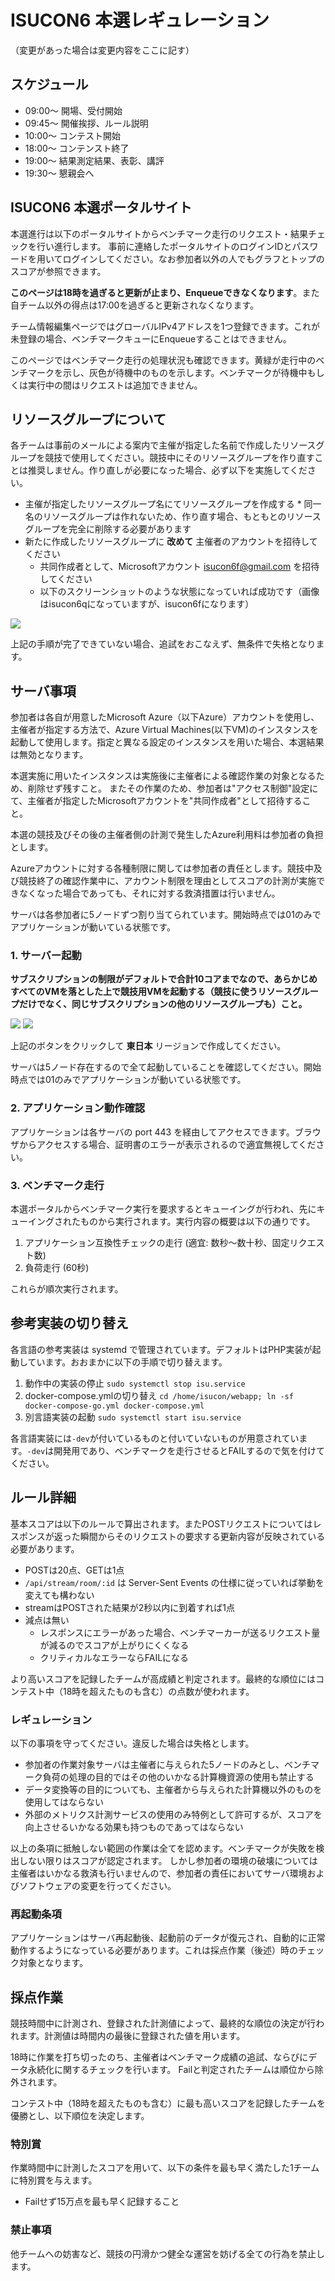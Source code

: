 # ISUCON6 本選レギュレーション


（変更があった場合は変更内容をここに記す）

## スケジュール

  * 09:00～ 開場、受付開始
  * 09:45～ 開催挨拶、ルール説明
  * 10:00～ コンテスト開始
  * 18:00～ コンテンスト終了
  * 19:00～ 結果測定結果、表彰、講評
  * 19:30～ 懇親会へ

## ISUCON6 本選ポータルサイト

本選進行は以下のポータルサイトからベンチマーク走行のリクエスト・結果チェックを行い進行します。
事前に連絡したポータルサイトのログインIDとパスワードを用いてログインしてください。なお参加者以外の人でもグラフとトップのスコアが参照できます。

__このページは18時を過ぎると更新が止まり、Enqueueできなくなります__。また自チーム以外の得点は17:00を過ぎると更新されなくなります。

チーム情報編集ページではグローバルIPv4アドレスを1つ登録できます。これが未登録の場合、ベンチマークキューにEnqueueすることはできません。

このページではベンチマーク走行の処理状況も確認できます。黄緑が走行中のベンチマークを示し、灰色が待機中のものを示します。ベンチマークが待機中もしくは実行中の間はリクエストは追加できません。

## リソースグループについて

各チームは事前のメールによる案内で主催が指定した名前で作成したリソースグループを競技で使用してください。競技中にそのリソースグループを作り直すことは推奨しません。作り直しが必要になった場合、必ず以下を実施してください。

  *  主催が指定したリソースグループ名にてリソースグループを作成する
    * 同一名のリソースグループは作れないため、作り直す場合、もともとのリソースグループを完全に削除する必要があります
  * 新たに作成したリソースグループに **改めて** 主催者のアカウントを招待してください
    * 共同作成者として、Microsoftアカウント isucon6f@gmail.com を招待してください
    * 以下のスクリーンショットのような状態になっていれば成功です（画像はisucon6qになっていますが、isucon6fになります）

![](https://i.gyazo.com/34fe6f8dadbe42b67b8516c7dc3d33e4.png)

上記の手順が完了できていない場合、追試をおこなえず、無条件で失格となります。


## サーバ事項

参加者は各自が用意したMicrosoft Azure（以下Azure）アカウントを使用し、主催者が指定する方法で、Azure Virtual Machines(以下VM)のインスタンスを起動して使用します。指定と異なる設定のインスタンスを用いた場合、本選結果は無効となります。

本選実施に用いたインスタンスは実施後に主催者による確認作業の対象となるため、削除せず残すこと。 またその作業のため、参加者は"アクセス制御"設定にて、主催者が指定したMicrosoftアカウントを"共同作成者"として招待すること。

本選の競技及びその後の主催者側の計測で発生したAzure利用料は参加者の負担とします。

Azureアカウントに対する各種制限に関しては参加者の責任とします。競技中及び競技終了の確認作業中に、アカウント制限を理由としてスコアの計測が実施できなくなった場合であっても、それに対する救済措置は行いません。

サーバは各参加者に5ノードずつ割り当てられています。開始時点では01のみでアプリケーションが動いている状態です。

### 1. サーバー起動

__サブスクリプションの制限がデフォルトで合計10コアまでなので、あらかじめすべてのVMを落とした上で競技用VMを起動する（競技に使うリソースグループだけでなく、同じサブスクリプションの他のリソースグループも）こと。__

<a href="https://portal.azure.com/#create/Microsoft.Template/uri/https%3A%2F%2Fgithub.com%2Fisucon%2Fisucon6-final%2Fraw%2Fmaster%2Fazure%2Fazuredeploy.json" target="_blank"><img src="http://azuredeploy.net/deploybutton.png"/></a>
<a href="http://armviz.io/#/?load=https%3A%2F%2Fraw.githubusercontent.com%2Fmatsuu%2Fisucon6-final%2Ffeature%2Fupdate-readme%2Fazure%2Fazuredeploy.json" target="_blank"><img src="http://armviz.io/visualizebutton.png"/></a>

上記のボタンをクリックして __東日本__ リージョンで作成してください。

サーバは5ノード存在するので全て起動していることを確認してください。開始時点では01のみでアプリケーションが動いている状態です。

### 2. アプリケーション動作確認

アプリケーションは各サーバの port 443 を経由してアクセスできます。ブラウザからアクセスする場合、証明書のエラーが表示されるので適宜無視してください。

### 3. ベンチマーク走行

本選ポータルからベンチマーク実行を要求するとキューイングが行われ、先にキューイングされたものから実行されます。実行内容の概要は以下の通りです。

1. アプリケーション互換性チェックの走行 (適宜: 数秒〜数十秒、固定リクエスト数)
2. 負荷走行 (60秒)

これらが順次実行されます。

## 参考実装の切り替え

各言語の参考実装は systemd で管理されています。デフォルトはPHP実装が起動しています。おおまかに以下の手順で切り替えます。

1. 動作中の実装の停止 `sudo systemctl stop isu.service`
2. docker-compose.ymlの切り替え `cd /home/isucon/webapp; ln -sf docker-compose-go.yml docker-compose.yml`
3. 別言語実装の起動 `sudo systemctl start isu.service`

各言語実装には`-dev`が付いているものと付いていないものが用意されています。`-dev`は開発用であり、ベンチマークを走行させるとFAILするので気を付けてください。

## ルール詳細

基本スコアは以下のルールで算出されます。またPOSTリクエストについてはレスポンスが返った瞬間からそのリクエストの要求する更新内容が反映されている必要があります。

  * POSTは20点、GETは1点
  * `/api/stream/room/:id` は Server-Sent Events の仕様に従っていれば挙動を変えても構わない
  * streamはPOSTされた結果が2秒以内に到着すれば1点
  * 減点は無い
    * レスポンスにエラーがあった場合、ベンチマーカーが送るリクエスト量が減るのでスコアが上がりにくくなる
    * クリティカルなエラーならFAILになる

より高いスコアを記録したチームが高成績と判定されます。最終的な順位にはコンテスト中（18時を超えたものも含む）の点数が使われます。

### レギュレーション

以下の事項を守ってください。違反した場合は失格とします。

  * 参加者の作業対象サーバは主催者に与えられた5ノードのみとし、ベンチマーク負荷の処理の目的ではその他のいかなる計算機資源の使用も禁止する
  * データ変換等の目的についても、主催者から与えられた計算機以外のものを使用してはならない
  * 外部のメトリクス計測サービスの使用のみ特例として許可するが、スコアを向上させるいかなる効果も持つものであってはならない

以上の条項に抵触しない範囲の作業は全てを認めます。ベンチマークが失敗を検出しない限りはスコアが認定されます。
しかし参加者の環境の破壊については主催者はいかなる救済も行いませんので、参加者の責任においてサーバ環境およびソフトウェアの変更を行ってください。

### 再起動条項

アプリケーションはサーバ再起動後、起動前のデータが復元され、自動的に正常動作するようになっている必要があります。これは採点作業（後述）時のチェック対象となります。

## 採点作業

競技時間中に計測され、登録された計測値によって、最終的な順位の決定が行われます。計測値は時間内の最後に登録された値を用います。

18時に作業を打ち切ったのち、主催者はベンチマーク成績の追試、ならびにデータ永続化に関するチェックを行います。
Failと判定されたチームは順位から除外されます。

コンテスト中（18時を超えたものも含む）に最も高いスコアを記録したチームを優勝とし、以下順位を決定します。

### 特別賞

作業時間中に計測したスコアを用いて、以下の条件を最も早く満たした1チームに特別賞を与えます。

* Failせず15万点を最も早く記録すること

### 禁止事項

他チームへの妨害など、競技の円滑かつ健全な運営を妨げる全ての行為を禁止します。
